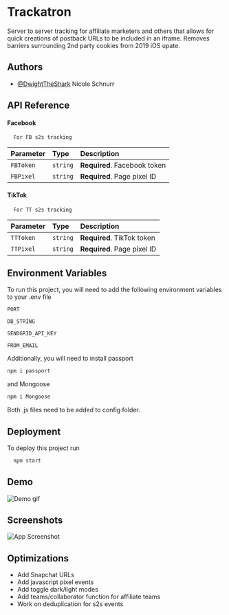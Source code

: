 
# Trackatron
Server to server tracking for affiliate marketers and others that allows for quick creations of postback URLs to be included in an iframe.  Removes barriers surrounding 2nd party cookies from 2019 iOS upate.
## Authors

- [@DwightTheShark](https://www.github.com/DwightTheShark) Nicole Schnurr

## API Reference

#### Facebook
```http
  For FB s2s tracking
```
| Parameter | Type     | Description                |
| :-------- | :------- | :------------------------- |
| `FBToken` | `string` | **Required**. Facebook token | 
| `FBPixel` | `string` | **Required**. Page pixel ID |

#### TikTok
```http
  For TT s2s tracking
```
| Parameter | Type     | Description                |
| :-------- | :------- | :------------------------- |
| `TTToken` | `string` | **Required**. TikTok token |
| `TTPixel` | `string` | **Required**. Page pixel ID |


## Environment Variables

To run this project, you will need to add the following environment variables to your .env file

`PORT`

`DB_STRING`

`SENDGRID_API_KEY`

`FROM_EMAIL`

Additionally, you will need to install passport
```bash
npm i passport
```
and Mongoose
```bash
npm i Mongoose
```
Both .js files need to be added to config folder.
## Deployment

To deploy this project run

```bash
  npm start
```


## Demo

![Demo gif](https://i.imgur.com/oRxoQvo.gif)


## Screenshots

![App Screenshot](https://i.imgur.com/T4UyuAs.jpg)

## Optimizations
- Add Snapchat URLs
- Add javascript pixel events
- Add toggle dark/light modes
- Add teams/collaborator function for affiliate teams
- Work on deduplication for s2s events
